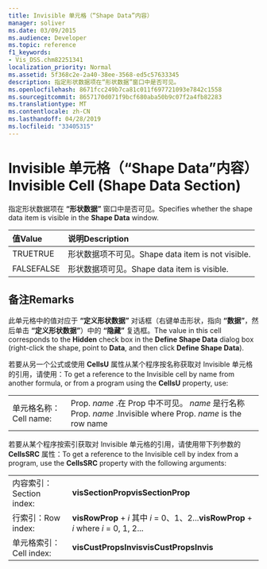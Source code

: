 ```yaml
---
title: Invisible 单元格（“Shape Data”内容）
manager: soliver
ms.date: 03/09/2015
ms.audience: Developer
ms.topic: reference
f1_keywords:
- Vis_DSS.chm82251341
localization_priority: Normal
ms.assetid: 5f368c2e-2a40-38ee-3568-ed5c57633345
description: 指定形状数据项在“形状数据”窗口中是否可见。
ms.openlocfilehash: 8671fcc249b7ca81c011f697721093e7842c1558
ms.sourcegitcommit: 8657170d071f9bcf680aba50b9c07f2a4fb82283
ms.translationtype: MT
ms.contentlocale: zh-CN
ms.lasthandoff: 04/28/2019
ms.locfileid: "33405315"
---
```

# <a name="invisible-cell-shape-data-section"></a><span data-ttu-id="580f7-103">Invisible 单元格（“Shape Data”内容）</span><span class="sxs-lookup"><span data-stu-id="580f7-103">Invisible Cell (Shape Data Section)</span></span>

<span data-ttu-id="580f7-104">指定形状数据项在 **“形状数据”** 窗口中是否可见。</span><span class="sxs-lookup"><span data-stu-id="580f7-104">Specifies whether the shape data item is visible in the **Shape Data** window.</span></span> 
  
|<span data-ttu-id="580f7-105">**值**</span><span class="sxs-lookup"><span data-stu-id="580f7-105">**Value**</span></span>|<span data-ttu-id="580f7-106">**说明**</span><span class="sxs-lookup"><span data-stu-id="580f7-106">**Description**</span></span>|
|:-----|:-----|
| <span data-ttu-id="580f7-107">TRUE</span><span class="sxs-lookup"><span data-stu-id="580f7-107">TRUE</span></span>  <br/> | <span data-ttu-id="580f7-108">形状数据项不可见。</span><span class="sxs-lookup"><span data-stu-id="580f7-108">Shape data item is not visible.</span></span>  <br/> |
| <span data-ttu-id="580f7-109">FALSE</span><span class="sxs-lookup"><span data-stu-id="580f7-109">FALSE</span></span>  <br/> | <span data-ttu-id="580f7-110">形状数据项可见。</span><span class="sxs-lookup"><span data-stu-id="580f7-110">Shape data item is visible.</span></span>  <br/> |
   
## <a name="remarks"></a><span data-ttu-id="580f7-111">备注</span><span class="sxs-lookup"><span data-stu-id="580f7-111">Remarks</span></span>

<span data-ttu-id="580f7-112">此单元格中的值对应于 **“定义形状数据”** 对话框（右键单击形状，指向 **“数据”**，然后单击 **“定义形状数据”**）中的 **“隐藏”** 复选框。</span><span class="sxs-lookup"><span data-stu-id="580f7-112">The value in this cell corresponds to the **Hidden** check box in the **Define Shape Data** dialog box (right-click the shape, point to **Data**, and then click **Define Shape Data**).</span></span>
  
<span data-ttu-id="580f7-113">若要从另一个公式或使用 **CellsU** 属性从某个程序按名称获取对 Invisible 单元格的引用，请使用：</span><span class="sxs-lookup"><span data-stu-id="580f7-113">To get a reference to the Invisible cell by name from another formula, or from a program using the **CellsU** property, use:</span></span> 
  
|||
|:-----|:-----|
| <span data-ttu-id="580f7-114">单元格名称：</span><span class="sxs-lookup"><span data-stu-id="580f7-114">Cell name:</span></span>  <br/> | <span data-ttu-id="580f7-115">Prop.  *name*  .在 Prop 中不可见。  *name*  是行名称</span><span class="sxs-lookup"><span data-stu-id="580f7-115">Prop.  *name*  .Invisible where Prop.  *name*  is the row name</span></span>  <br/> |
   
<span data-ttu-id="580f7-116">若要从某个程序按索引获取对 Invisible 单元格的引用，请使用带下列参数的 **CellsSRC** 属性：</span><span class="sxs-lookup"><span data-stu-id="580f7-116">To get a reference to the Invisible cell by index from a program, use the **CellsSRC** property with the following arguments:</span></span> 
  
|||
|:-----|:-----|
| <span data-ttu-id="580f7-117">内容索引：</span><span class="sxs-lookup"><span data-stu-id="580f7-117">Section index:</span></span>  <br/> |<span data-ttu-id="580f7-118">**visSectionProp**</span><span class="sxs-lookup"><span data-stu-id="580f7-118">**visSectionProp**</span></span> <br/> |
| <span data-ttu-id="580f7-119">行索引：</span><span class="sxs-lookup"><span data-stu-id="580f7-119">Row index:</span></span>  <br/> |<span data-ttu-id="580f7-120">**visRowProp**  +  *i* 其中 *i* = 0、1、2...</span><span class="sxs-lookup"><span data-stu-id="580f7-120">**visRowProp** +  *i*  where  *i*  = 0, 1, 2...</span></span>  <br/> |
| <span data-ttu-id="580f7-121">单元格索引：</span><span class="sxs-lookup"><span data-stu-id="580f7-121">Cell index:</span></span>  <br/> |<span data-ttu-id="580f7-122">**visCustPropsInvis**</span><span class="sxs-lookup"><span data-stu-id="580f7-122">**visCustPropsInvis**</span></span> <br/> |
   

